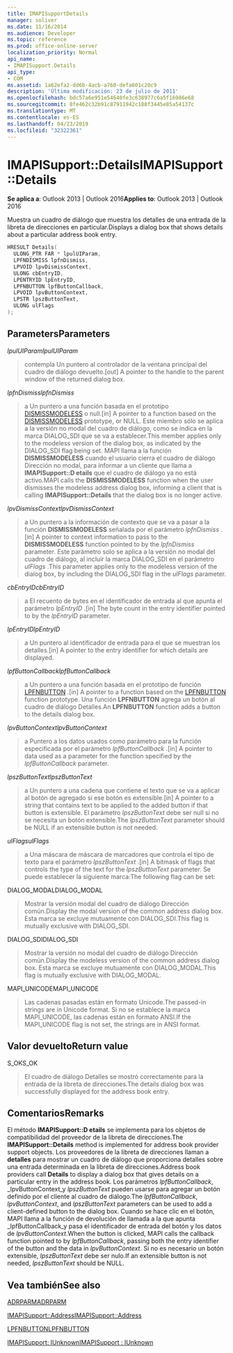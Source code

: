 ```yaml
---
title: IMAPISupportDetails
manager: soliver
ms.date: 11/16/2014
ms.audience: Developer
ms.topic: reference
ms.prod: office-online-server
localization_priority: Normal
api_name:
- IMAPISupport.Details
api_type:
- COM
ms.assetid: 1a62efa2-dd6b-4acb-a760-defa601c20c9
description: 'Última modificación: 23 de julio de 2011'
ms.openlocfilehash: bdc57a6e951e54640fe3c638977c6a5f16986e68
ms.sourcegitcommit: 8fe462c32b91c87911942c188f3445e85a54137c
ms.translationtype: MT
ms.contentlocale: es-ES
ms.lasthandoff: 04/23/2019
ms.locfileid: "32322361"
---
```

# <a name="imapisupportdetails"></a><span data-ttu-id="4d967-103">IMAPISupport::Details</span><span class="sxs-lookup"><span data-stu-id="4d967-103">IMAPISupport::Details</span></span>

  
  
<span data-ttu-id="4d967-104">**Se aplica a**: Outlook 2013 | Outlook 2016</span><span class="sxs-lookup"><span data-stu-id="4d967-104">**Applies to**: Outlook 2013 | Outlook 2016</span></span> 
  
<span data-ttu-id="4d967-105">Muestra un cuadro de diálogo que muestra los detalles de una entrada de la libreta de direcciones en particular.</span><span class="sxs-lookup"><span data-stu-id="4d967-105">Displays a dialog box that shows details about a particular address book entry.</span></span>
  
```cpp
HRESULT Details(
  ULONG_PTR FAR * lpulUIParam,
  LPFNDISMISS lpfnDismiss,
  LPVOID lpvDismissContext,
  ULONG cbEntryID,
  LPENTRYID lpEntryID,
  LPFNBUTTON lpfButtonCallback,
  LPVOID lpvButtonContext,
  LPSTR lpszButtonText,
  ULONG ulFlags
);
```

## <a name="parameters"></a><span data-ttu-id="4d967-106">Parameters</span><span class="sxs-lookup"><span data-stu-id="4d967-106">Parameters</span></span>

 <span data-ttu-id="4d967-107">_lpulUIParam_</span><span class="sxs-lookup"><span data-stu-id="4d967-107">_lpulUIParam_</span></span>
  
> <span data-ttu-id="4d967-108">contempla Un puntero al controlador de la ventana principal del cuadro de diálogo devuelto.</span><span class="sxs-lookup"><span data-stu-id="4d967-108">[out] A pointer to the handle to the parent window of the returned dialog box.</span></span>
    
 <span data-ttu-id="4d967-109">_lpfnDismiss_</span><span class="sxs-lookup"><span data-stu-id="4d967-109">_lpfnDismiss_</span></span>
  
> <span data-ttu-id="4d967-110">a Un puntero a una función basada en el prototipo [DISMISSMODELESS](dismissmodeless.md) o null.</span><span class="sxs-lookup"><span data-stu-id="4d967-110">[in] A pointer to a function based on the [DISMISSMODELESS](dismissmodeless.md) prototype, or NULL.</span></span> <span data-ttu-id="4d967-111">Este miembro sólo se aplica a la versión no modal del cuadro de diálogo, como se indica en la marca DIALOG_SDI que se va a establecer.</span><span class="sxs-lookup"><span data-stu-id="4d967-111">This member applies only to the modeless version of the dialog box, as indicated by the DIALOG_SDI flag being set.</span></span> <span data-ttu-id="4d967-112">MAPI llama a la función **DISMISSMODELESS** cuando el usuario cierra el cuadro de diálogo Dirección no modal, para informar a un cliente que llama a **IMAPISupport::D etails** que el cuadro de diálogo ya no está activo.</span><span class="sxs-lookup"><span data-stu-id="4d967-112">MAPI calls the **DISMISSMODELESS** function when the user dismisses the modeless address dialog box, informing a client that is calling **IMAPISupport::Details** that the dialog box is no longer active.</span></span> 
    
 <span data-ttu-id="4d967-113">_lpvDismissContext_</span><span class="sxs-lookup"><span data-stu-id="4d967-113">_lpvDismissContext_</span></span>
  
> <span data-ttu-id="4d967-114">a Un puntero a la información de contexto que se va a pasar a la función **DISMISSMODELESS** señalada por el parámetro _lpfnDismiss_ .</span><span class="sxs-lookup"><span data-stu-id="4d967-114">[in] A pointer to context information to pass to the **DISMISSMODELESS** function pointed to by the  _lpfnDismiss_ parameter.</span></span> <span data-ttu-id="4d967-115">Este parámetro solo se aplica a la versión no modal del cuadro de diálogo, al incluir la marca DIALOG_SDI en el parámetro _ulFlags_ .</span><span class="sxs-lookup"><span data-stu-id="4d967-115">This parameter applies only to the modeless version of the dialog box, by including the DIALOG_SDI flag in the  _ulFlags_ parameter.</span></span> 
    
 <span data-ttu-id="4d967-116">_cbEntryID_</span><span class="sxs-lookup"><span data-stu-id="4d967-116">_cbEntryID_</span></span>
  
> <span data-ttu-id="4d967-117">a El recuento de bytes en el identificador de entrada al que apunta el parámetro _lpEntryID_ .</span><span class="sxs-lookup"><span data-stu-id="4d967-117">[in] The byte count in the entry identifier pointed to by the  _lpEntryID_ parameter.</span></span> 
    
 <span data-ttu-id="4d967-118">_lpEntryID_</span><span class="sxs-lookup"><span data-stu-id="4d967-118">_lpEntryID_</span></span>
  
> <span data-ttu-id="4d967-119">a Un puntero al identificador de entrada para el que se muestran los detalles.</span><span class="sxs-lookup"><span data-stu-id="4d967-119">[in] A pointer to the entry identifier for which details are displayed.</span></span>
    
 <span data-ttu-id="4d967-120">_lpfButtonCallback_</span><span class="sxs-lookup"><span data-stu-id="4d967-120">_lpfButtonCallback_</span></span>
  
> <span data-ttu-id="4d967-121">a Un puntero a una función basada en el prototipo de función [LPFNBUTTON](lpfnbutton.md) .</span><span class="sxs-lookup"><span data-stu-id="4d967-121">[in] A pointer to a function based on the [LPFNBUTTON](lpfnbutton.md) function prototype.</span></span> <span data-ttu-id="4d967-122">Una función **LPFNBUTTON** agrega un botón al cuadro de diálogo Detalles.</span><span class="sxs-lookup"><span data-stu-id="4d967-122">An **LPFNBUTTON** function adds a button to the details dialog box.</span></span> 
    
 <span data-ttu-id="4d967-123">_lpvButtonContext_</span><span class="sxs-lookup"><span data-stu-id="4d967-123">_lpvButtonContext_</span></span>
  
> <span data-ttu-id="4d967-124">a Puntero a los datos usados como parámetro para la función especificada por el parámetro _lpfButtonCallback_ .</span><span class="sxs-lookup"><span data-stu-id="4d967-124">[in] A pointer to data used as a parameter for the function specified by the  _lpfButtonCallback_ parameter.</span></span> 
    
 <span data-ttu-id="4d967-125">_lpszButtonText_</span><span class="sxs-lookup"><span data-stu-id="4d967-125">_lpszButtonText_</span></span>
  
> <span data-ttu-id="4d967-126">a Un puntero a una cadena que contiene el texto que se va a aplicar al botón de agregado si ese botón es extensible.</span><span class="sxs-lookup"><span data-stu-id="4d967-126">[in] A pointer to a string that contains text to be applied to the added button if that button is extensible.</span></span> <span data-ttu-id="4d967-127">El parámetro _lpszButtonText_ debe ser null si no se necesita un botón extensible.</span><span class="sxs-lookup"><span data-stu-id="4d967-127">The  _lpszButtonText_ parameter should be NULL if an extensible button is not needed.</span></span> 
    
 <span data-ttu-id="4d967-128">_ulFlags_</span><span class="sxs-lookup"><span data-stu-id="4d967-128">_ulFlags_</span></span>
  
> <span data-ttu-id="4d967-129">a Una máscara de máscara de marcadores que controla el tipo de texto para el parámetro _lpszButtonText_ .</span><span class="sxs-lookup"><span data-stu-id="4d967-129">[in] A bitmask of flags that controls the type of the text for the  _lpszButtonText_ parameter.</span></span> <span data-ttu-id="4d967-130">Se puede establecer la siguiente marca:</span><span class="sxs-lookup"><span data-stu-id="4d967-130">The following flag can be set:</span></span> 
    
<span data-ttu-id="4d967-131">DIALOG_MODAL</span><span class="sxs-lookup"><span data-stu-id="4d967-131">DIALOG_MODAL</span></span>
  
> <span data-ttu-id="4d967-132">Mostrar la versión modal del cuadro de diálogo Dirección común.</span><span class="sxs-lookup"><span data-stu-id="4d967-132">Display the modal version of the common address dialog box.</span></span> <span data-ttu-id="4d967-133">Esta marca se excluye mutuamente con DIALOG_SDI.</span><span class="sxs-lookup"><span data-stu-id="4d967-133">This flag is mutually exclusive with DIALOG_SDI.</span></span>
    
<span data-ttu-id="4d967-134">DIALOG_SDI</span><span class="sxs-lookup"><span data-stu-id="4d967-134">DIALOG_SDI</span></span>
  
>  <span data-ttu-id="4d967-135">Mostrar la versión no modal del cuadro de diálogo Dirección común.</span><span class="sxs-lookup"><span data-stu-id="4d967-135">Display the modeless version of the common address dialog box.</span></span> <span data-ttu-id="4d967-136">Esta marca se excluye mutuamente con DIALOG_MODAL.</span><span class="sxs-lookup"><span data-stu-id="4d967-136">This flag is mutually exclusive with DIALOG_MODAL.</span></span> 
    
<span data-ttu-id="4d967-137">MAPI_UNICODE</span><span class="sxs-lookup"><span data-stu-id="4d967-137">MAPI_UNICODE</span></span> 
  
> <span data-ttu-id="4d967-138">Las cadenas pasadas están en formato Unicode.</span><span class="sxs-lookup"><span data-stu-id="4d967-138">The passed-in strings are in Unicode format.</span></span> <span data-ttu-id="4d967-139">Si no se establece la marca MAPI_UNICODE, las cadenas están en formato ANSI.</span><span class="sxs-lookup"><span data-stu-id="4d967-139">If the MAPI_UNICODE flag is not set, the strings are in ANSI format.</span></span>
    
## <a name="return-value"></a><span data-ttu-id="4d967-140">Valor devuelto</span><span class="sxs-lookup"><span data-stu-id="4d967-140">Return value</span></span>

<span data-ttu-id="4d967-141">S_OK</span><span class="sxs-lookup"><span data-stu-id="4d967-141">S_OK</span></span> 
  
> <span data-ttu-id="4d967-142">El cuadro de diálogo Detalles se mostró correctamente para la entrada de la libreta de direcciones.</span><span class="sxs-lookup"><span data-stu-id="4d967-142">The details dialog box was successfully displayed for the address book entry.</span></span>
    
## <a name="remarks"></a><span data-ttu-id="4d967-143">Comentarios</span><span class="sxs-lookup"><span data-stu-id="4d967-143">Remarks</span></span>

<span data-ttu-id="4d967-144">El método **IMAPISupport::D etails** se implementa para los objetos de compatibilidad del proveedor de la libreta de direcciones.</span><span class="sxs-lookup"><span data-stu-id="4d967-144">The **IMAPISupport::Details** method is implemented for address book provider support objects.</span></span> <span data-ttu-id="4d967-145">Los proveedores de la libreta de direcciones llaman a **detalles** para mostrar un cuadro de diálogo que proporciona detalles sobre una entrada determinada en la libreta de direcciones.</span><span class="sxs-lookup"><span data-stu-id="4d967-145">Address book providers call **Details** to display a dialog box that gives details on a particular entry in the address book.</span></span> <span data-ttu-id="4d967-146">Los parámetros _lpfButtonCallback_, _lpvButtonContext_y _lpszButtonText_ pueden usarse para agregar un botón definido por el cliente al cuadro de diálogo.</span><span class="sxs-lookup"><span data-stu-id="4d967-146">The  _lpfButtonCallback_,  _lpvButtonContext_, and  _lpszButtonText_ parameters can be used to add a client-defined button to the dialog box.</span></span> <span data-ttu-id="4d967-147">Cuando se hace clic en el botón, MAPI llama a la función de devolución de llamada a la que apunta _lpfButtonCallback_y pasa el identificador de entrada del botón y los datos de _lpvButtonContext_.</span><span class="sxs-lookup"><span data-stu-id="4d967-147">When the button is clicked, MAPI calls the callback function pointed to by  _lpfButtonCallback_, passing both the entry identifier of the button and the data in  _lpvButtonContext_.</span></span> <span data-ttu-id="4d967-148">Si no es necesario un botón extensible, _lpszButtonText_ debe ser nulo.</span><span class="sxs-lookup"><span data-stu-id="4d967-148">If an extensible button is not needed,  _lpszButtonText_ should be NULL.</span></span> 
  
## <a name="see-also"></a><span data-ttu-id="4d967-149">Vea también</span><span class="sxs-lookup"><span data-stu-id="4d967-149">See also</span></span>



[<span data-ttu-id="4d967-150">ADRPARM</span><span class="sxs-lookup"><span data-stu-id="4d967-150">ADRPARM</span></span>](adrparm.md)
  
[<span data-ttu-id="4d967-151">IMAPISupport::Address</span><span class="sxs-lookup"><span data-stu-id="4d967-151">IMAPISupport::Address</span></span>](imapisupport-address.md)
  
[<span data-ttu-id="4d967-152">LPFNBUTTON</span><span class="sxs-lookup"><span data-stu-id="4d967-152">LPFNBUTTON</span></span>](lpfnbutton.md)
  
[<span data-ttu-id="4d967-153">IMAPISupport: IUnknown</span><span class="sxs-lookup"><span data-stu-id="4d967-153">IMAPISupport : IUnknown</span></span>](imapisupportiunknown.md)

